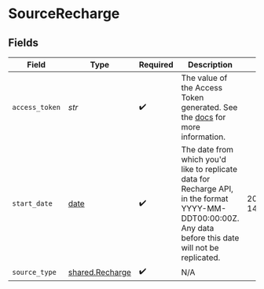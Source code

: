 # SourceRecharge


## Fields

| Field                                                                                                                                                    | Type                                                                                                                                                     | Required                                                                                                                                                 | Description                                                                                                                                              | Example                                                                                                                                                  |
| -------------------------------------------------------------------------------------------------------------------------------------------------------- | -------------------------------------------------------------------------------------------------------------------------------------------------------- | -------------------------------------------------------------------------------------------------------------------------------------------------------- | -------------------------------------------------------------------------------------------------------------------------------------------------------- | -------------------------------------------------------------------------------------------------------------------------------------------------------- |
| `access_token`                                                                                                                                           | *str*                                                                                                                                                    | :heavy_check_mark:                                                                                                                                       | The value of the Access Token generated. See the <a href="https://docs.airbyte.com/integrations/sources/recharge">docs</a> for more information.         |                                                                                                                                                          |
| `start_date`                                                                                                                                             | [date](https://docs.python.org/3/library/datetime.html#date-objects)                                                                                     | :heavy_check_mark:                                                                                                                                       | The date from which you'd like to replicate data for Recharge API, in the format YYYY-MM-DDT00:00:00Z. Any data before this date will not be replicated. | 2021-05-14T00:00:00Z                                                                                                                                     |
| `source_type`                                                                                                                                            | [shared.Recharge](../../models/shared/recharge.md)                                                                                                       | :heavy_check_mark:                                                                                                                                       | N/A                                                                                                                                                      |                                                                                                                                                          |